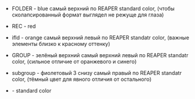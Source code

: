 - FOLDER - blue
  самый верхний по REAPER standard color, (чтобы сколапсированный формат выглядел не режуще для глаза)

- REC - red

- ifld - orange
  самый верхний левый по REAPER standatr color, (важные элементы близко к красному оттенку)

- GROUP - зелёный верхний
  самый верхний левый по REAPER standatr color, (сильное отличие от оранжевого и синего)

- subgroup - фиолетовый
  3 снизу самый правый по REAPER standatr color, (тёмный цвет для явного отличия от остального)

- <item name> - standard color
